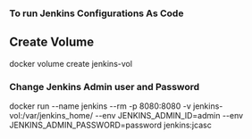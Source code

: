 ### To run Jenkins Configurations As Code

## Create Volume 
docker volume create jenkins-vol

### Change Jenkins Admin user and Password
docker run --name jenkins --rm -p 8080:8080 -v jenkins-vol:/var/jenkins_home/ --env JENKINS_ADMIN_ID=admin --env JENKINS_ADMIN_PASSWORD=password  jenkins:jcasc
